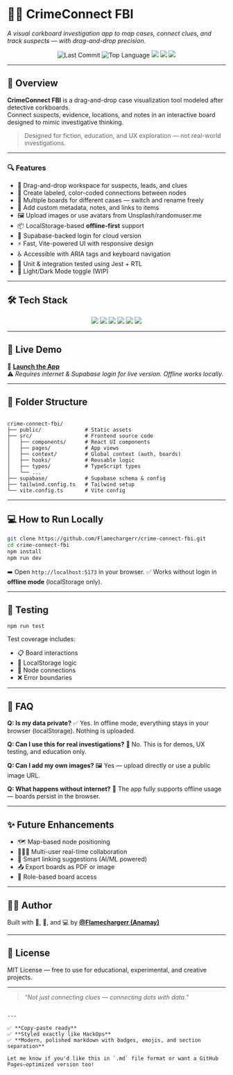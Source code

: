 


# 🕵️‍♂️ CrimeConnect FBI

_A visual corkboard investigation app to map cases, connect clues, and track suspects — with drag-and-drop precision._

<p align="center">
  <img src="https://img.shields.io/github/last-commit/Flamechargerr/crime-connect-fbi?style=flat-square" alt="Last Commit">
  <img src="https://img.shields.io/github/languages/top/Flamechargerr/crime-connect-fbi?style=flat-square" alt="Top Language">
  <img src="https://img.shields.io/badge/Backend-Supabase-3fca8b?style=flat-square">
  <img src="https://img.shields.io/badge/UI-shadcn--ui-yellow?style=flat-square">
  <img src="https://img.shields.io/badge/Offline%20Mode-localStorage-informational?style=flat-square">
</p>

---

## 📌 Overview

**CrimeConnect FBI** is a drag-and-drop case visualization tool modeled after detective corkboards.  
Connect suspects, evidence, locations, and notes in an interactive board designed to mimic investigative thinking.

> Designed for fiction, education, and UX exploration — not real-world investigations.

---

### 🔍 Features

- 🧩 Drag-and-drop workspace for suspects, leads, and clues  
- 🔗 Create labeled, color-coded connections between nodes  
- 📁 Multiple boards for different cases — switch and rename freely  
- 🧠 Add custom metadata, notes, and links to items  
- 🖼️ Upload images or use avatars from Unsplash/randomuser.me  
- 📦 LocalStorage-based **offline-first** support  
- 🔐 Supabase-backed login for cloud version  
- ⚡ Fast, Vite-powered UI with responsive design  
- ♿ Accessible with ARIA tags and keyboard navigation  
- 🧪 Unit & integration tested using Jest + RTL  
- 🌙 Light/Dark Mode toggle (WIP)

---

## 🛠️ Tech Stack

<p align="center">
  <img src="https://img.shields.io/badge/React-20232A?style=for-the-badge&logo=react&logoColor=61DAFB">
  <img src="https://img.shields.io/badge/TypeScript-3178C6?style=for-the-badge&logo=typescript&logoColor=white">
  <img src="https://img.shields.io/badge/Tailwind_CSS-38B2AC?style=for-the-badge&logo=tailwind-css&logoColor=white">
  <img src="https://img.shields.io/badge/Shadcn/UI-000000?style=for-the-badge&logo=react&logoColor=white">
  <img src="https://img.shields.io/badge/Supabase-3fca8b?style=for-the-badge&logo=supabase&logoColor=white">
  <img src="https://img.shields.io/badge/Vite-646CFF?style=for-the-badge&logo=vite&logoColor=white">
</p>

---

## 🚀 Live Demo

🔗 [**Launch the App**](https://crime-connect-fbi.lovable.app/login)  
⚠️ *Requires internet & Supabase login for live version. Offline works locally.*

---

## 📂 Folder Structure

```

crime-connect-fbi/
├── public/              # Static assets
├── src/                 # Frontend source code
│   ├── components/      # React UI components
│   ├── pages/           # App views
│   ├── context/         # Global context (auth, boards)
│   ├── hooks/           # Reusable logic
│   ├── types/           # TypeScript types
│   └── ...
├── supabase/            # Supabase schema & config
├── tailwind.config.ts   # Tailwind setup
└── vite.config.ts       # Vite config

````

---

## 💻 How to Run Locally

```bash
git clone https://github.com/Flamechargerr/crime-connect-fbi.git
cd crime-connect-fbi
npm install
npm run dev
````

➡️ Open `http://localhost:5173` in your browser.
✅ Works without login in **offline mode** (localStorage only).

---

## 🧪 Testing

```bash
npm run test
```

Test coverage includes:

* 📋 Board interactions
* 💾 LocalStorage logic
* 🧩 Node connections
* ❌ Error boundaries

---

## 🤔 FAQ

**Q: Is my data private?**
✅ Yes. In offline mode, everything stays in your browser (localStorage). Nothing is uploaded.

**Q: Can I use this for real investigations?**
🚫 No. This is for demos, UX testing, and education only.

**Q: Can I add my own images?**
🖼️ Yes — upload directly or use a public image URL.

**Q: What happens without internet?**
💾 The app fully supports offline usage — boards persist in the browser.

---

## ✨ Future Enhancements

* 🗺️ Map-based node positioning
* 🧑‍🤝‍🧑 Multi-user real-time collaboration
* 🧠 Smart linking suggestions (AI/ML powered)
* 📤 Export boards as PDF or image
* 🔐 Role-based board access

---

## 👨‍💻 Author

Built with 🧠, 🎯, and 💻 by
**[@Flamechargerr (Anamay)](https://github.com/Flamechargerr)**

---

## 📜 License

MIT License — free to use for educational, experimental, and creative projects.

---

> *“Not just connecting clues — connecting dots with data.”*

```

---

✅ **Copy-paste ready**  
✅ **Styled exactly like HackOps**  
✅ **Modern, polished markdown with badges, emojis, and section separation**

Let me know if you'd like this in `.md` file format or want a GitHub Pages–optimized version too!
```
